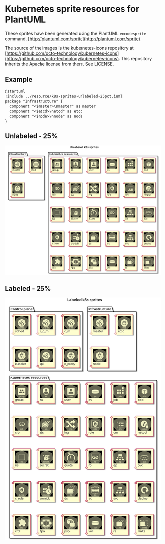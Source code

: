 # Kubernetes sprite resources for PlantUML

These sprites have been generated using the PlantUML `encodesprite` command. [http://plantuml.com/sprite](http://plantuml.com/sprite)

The source of the images is the kubernetes-icons repository at [https://github.com/octo-technology/kubernetes-icons](https://github.com/octo-technology/kubernetes-icons). This repository inherits the Apache license from there. See LICENSE.

## Example

```uml
@startuml
!include ../resource/k8s-sprites-unlabeled-25pct.iuml
package "Infrastructure" {
  component "<$master>\nmaster" as master
  component "<$etcd>\netcd" as etcd
  component "<$node>\nnode" as node
}
```

## Unlabeled - 25%

![Unlabeled 25% kubernetes k8s plantuml sprite icons](/out/k8s-sprites-unlabeled-25pct-demo.png?raw=true)

## Labeled - 25%

![Labeled 25% kubernetes k8s plantuml sprite icons](/out/k8s-sprites-labeled-25pct-demo.png?raw=true)

